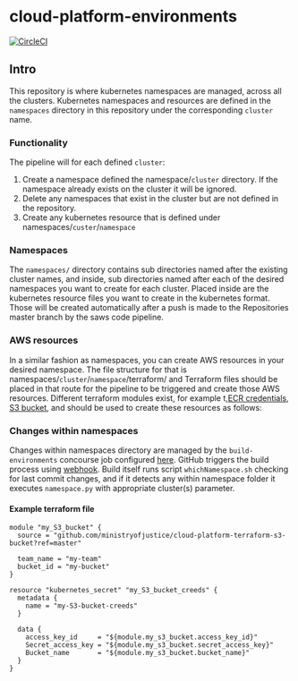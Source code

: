 # cloud-platform-environments

[![CircleCI](https://circleci.com/gh/ministryofjustice/cloud-platform-environments.svg?style=svg)](https://circleci.com/gh/ministryofjustice/cloud-platform-environments)

## Intro
This repository is where kubernetes namespaces are managed, across all the clusters. Kubernetes namespaces and resources are defined in the `namespaces` directory in this repository under the corresponding `cluster` name.

### Functionality
The pipeline will for each defined `cluster`:

1) Create a namespace defined the namespace/`cluster` directory. If the namespace already exists on the cluster it will be ignored.
2) Delete any namespaces that exist in the cluster but are not defined in the repository.
3) Create any kubernetes resource that is defined under namespaces/`custer`/`namespace`

### Namespaces
The `namespaces/` directory contains sub directories named after the existing cluster names, and inside, sub directories named after each of the desired namespaces you want to create for each cluster. Placed inside are the kubernetes resource files you want to create in the kubernetes format. Those will be created automatically after a push is made to the Repositories master branch by the saws code pipeline.

### AWS resources
In a similar fashion as namespaces, you can create AWS resources in your desired namespace. The file structure for that is namespaces/`cluster`/`namespace`/terraform/ and Terraform files should be placed in that route for the pipeline to be triggered and create those AWS resources. Different terraform modules exist, for example t,[ECR credentials](https://github.com/ministryofjustice/cloud-platform-terraform-ecr-credentials), [S3 bucket](https://github.com/ministryofjustice/cloud-platform-terraform-s3-bucket), and should be used to create these resources as follows:

### Changes within namespaces

Changes within namespaces directory are managed by the `build-environments` concourse job configured [here](https://github.com/ministryofjustice/cloud-platform-concourse/tree/master/pipelines/cloud-platform-live-0/main/build-environments.yaml).
GitHub triggers the build process using [webhook](https://github.com/ministryofjustice/cloud-platform-environments/settings/hooks/32085881). Build itself runs script `whichNamespace.sh` checking for last commit changes, and if it detects any within namespace folder it executes `namespace.py` with appropriate cluster(s) parameter.

#### Example terraform file

```
module "my_S3_bucket" {
  source = "github.com/ministryofjustice/cloud-platform-terraform-s3-bucket?ref=master"

  team_name = "my-team"
  bucket_id = "my-bucket"
}

resource "kubernetes_secret" "my_S3_bucket_creeds" {
  metadata {
    name = "my-S3-bucket-creeds"
  }

  data {
    access_key_id     = "${module.my_s3_bucket.access_key_id}"
    Secret_access_key = "${module.my_s3_bucket.secret_access_key}"
    Bucket_name       = "${module.my_s3_bucket.bucket_name}"
  }
}
```

